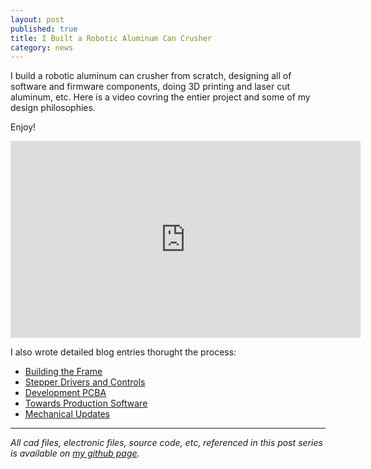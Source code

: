 ```yaml
---
layout: post
published: true
title: I Built a Robotic Aluminum Can Crusher
category: news
---
```


I build a robotic aluminum can crusher from scratch, designing all of
software and firmware components, doing 3D printing and laser cut
aluminum, etc. Here is a video covring the entier project and some
of my design philosophies.

Enjoy!

<iframe width="560" height="315" src="https://www.youtube.com/embed/nmYN3EZNI_g" title="YouTube video player" frameborder="0" allow="accelerometer; autoplay; clipboard-write; encrypted-media; gyroscope; picture-in-picture" allowfullscreen></iframe>

I also wrote detailed blog entries thorught the process:

* [Building the Frame](/cc/2022/10/03/can-crusher-1.html)
* [Stepper Drivers and Controls](/cc/2022/10/09/can-crusher-2.html)
* [Development PCBA](/cc/2022/10/18/can-crusher-3.html)
* [Towards Production Software](/cc/2022/10/31/can-crusher-4.html)
* [Mechanical Updates](/cc/2022/11/11/can-crusher-5.html)


**********************

*All cad files, electronic files, source code, etc, referenced in this
 post series is available on [my github
 page](https://github.com/grant-olson/can-crusher).*